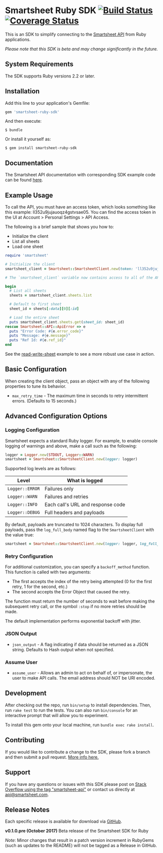 # Smartsheet Ruby SDK [![Build Status](https://travis-ci.org/armstnp/smartsheet-ruby-sdk.svg?branch=master)](https://travis-ci.org/armstnp/smartsheet-ruby-sdk) [![Coverage Status](https://coveralls.io/repos/github/armstnp/smartsheet-ruby-sdk/badge.svg?branch=master)](https://coveralls.io/github/armstnp/smartsheet-ruby-sdk?branch=master)

This is an SDK to simplify connecting to the [Smartsheet API](http://www.smartsheet.com/developers/api-documentation) from Ruby applications.

*Please note that this SDK is beta and may change significantly in the future.*

## System Requirements

The SDK supports Ruby versions 2.2 or later.

## Installation

Add this line to your application's Gemfile:

```ruby
gem 'smartsheet-ruby-sdk'
```

And then execute:

    $ bundle

Or install it yourself as:

    $ gem install smartsheet-ruby-sdk

## Documentation

The Smartsheet API documentation with corresponding SDK example code can be found [here](http://www.smartsheet.com/developers/api-documentation).

## Example Usage

To call the API, you must have an access token, which looks something like this example: ll352u9jujauoqz4gstvsae05. You can find the access token in the UI at Account > Personal Settings > API Access. 

The following is a brief sample that shows you how to:

* Initialize the client
* List all sheets
* Load one sheet

```ruby
require 'smartsheet'

# Initialize the client
smartsheet_client = Smartsheet::SmartsheetClient.new(token: 'll352u9jujauoqz4gstvsae05')

# The `smartsheet_client` variable now contains access to all of the APIs

begin
  # List all sheets
  sheets = smartsheet_client.sheets.list

  # Default to first sheet
  sheet_id = sheets[:data][0][:id]

  # Load the entire sheet
  puts smartsheet_client.sheets.get(sheet_id: sheet_id)
rescue Smartsheet::API::ApiError => e
  puts "Error Code: #{e.error_code}"
  puts "Message: #{e.message}"
  puts "Ref Id: #{e.ref_id}"
end
```

See the [read-write-sheet](read-write-sheet/read_write_sheet.rb) example to see a more robust use case in action.

## Basic Configuration

When creating the client object, pass an object with any of the following properties to tune its behavior.

* `max_retry_time` - The maximum time in seconds to retry intermittent errors. (Defaults to 15 seconds.)

## Advanced Configuration Options
### Logging Configuration

Smartsheet expects a standard Ruby logger.  For example, to enable console logging of warnings and above, make a call such as the following:

```ruby
logger = Logger.new(STDOUT, Logger::WARN)
smartsheet = Smartsheet::SmartsheetClient.new(logger: logger)
```

Supported log levels are as follows:

|Level          |What is logged                   |
|---------------|---------------------------------|
|`Logger::ERROR`|Failures only                    |
|`Logger::WARN` |Failures and retries             |
|`Logger::INFO` |Each call's URL and response code|
|`Logger::DEBUG`|Full headers and payloads        |

By default, payloads are truncated to 1024 characters.  To display full payloads, pass the `log_full_body` named flag to the `SmartsheetClient` with the value true:

```ruby
smartsheet = Smartsheet::SmartsheetClient.new(logger: logger, log_full_body: true)
```

### Retry Configuration

For additional customization, you can specify a `backoff_method` function.  This function is called with two arguments:

* The first accepts the index of the retry being attempted (0 for the first retry, 1 for the second, etc.)
* The second accepts the Error Object that caused the retry.

The function must return the number of seconds to wait before making the subsequent retry call, or the symbol `:stop` if no more retries should be made.

The default implementation performs exponential backoff with jitter.

### JSON Output

* `json_output` - A flag indicating if data should be returned as a JSON string. Defaults to Hash output when not specified.

### Assume User

* `assume_user` - Allows an admin to act on behalf of, or impersonate, the user to make API calls. The email address should NOT be URI encoded.

## Development

After checking out the repo, run `bin/setup` to install dependencies. Then, run `rake test` to run the tests. You can also run `bin/console` for an interactive prompt that will allow you to experiment.

To install this gem onto your local machine, run `bundle exec rake install`.

## Contributing

If you would like to contribute a change to the SDK, please fork a branch and then submit a pull request.
[More info here.](https://help.github.com/articles/using-pull-requests)

## Support

If you have any questions or issues with this SDK please post on [Stack Overflow using the tag "smartsheet-api"](http://stackoverflow.com/questions/tagged/smartsheet-api) or contact us directly at api@smartsheet.com.

## Release Notes

Each specific release is available for download via [GitHub](https://github.com/smartsheet-platform/smartsheet-ruby-sdk/tags).

**v0.1.0.pre (October 2017)**
Beta release of the Smartsheet SDK for Ruby

*Note*: Minor changes that result in a patch version increment in RubyGems (such as updates to the README) will not be tagged as a Release in GitHub.
